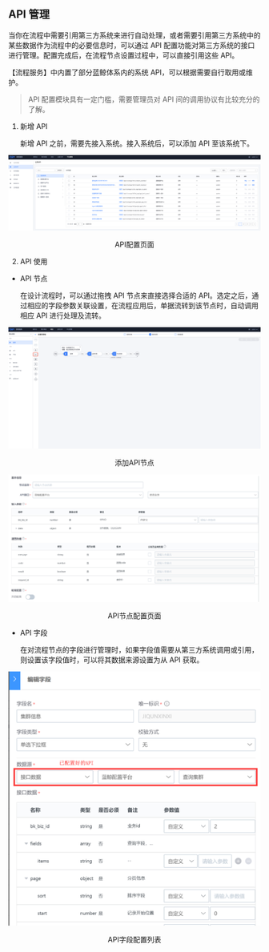 ## API 管理

当你在流程中需要引用第三方系统来进行自动处理，或者需要引用第三方系统中的某些数据作为流程中的必要信息时，可以通过 API 配置功能对第三方系统的接口进行管理。配置完成后，在流程节点设置过程中，可以直接引用这些 API。

【流程服务】中内置了部分蓝鲸体系内的系统 API，可以根据需要自行取用或维护。

> API 配置模块具有一定门槛，需要管理员对 API 间的调用协议有比较充分的了解。

1.  新增 API

    新增 API 之前，需要先接入系统。接入系统后，可以添加 API 至该系统下。

![-w2021](media/api接入.png)

<center>API配置页面</center>

2.  API 使用

-   API 节点

    在设计流程时，可以通过拖拽 API 节点来直接选择合适的 API。选定之后，通过相应的字段参数关联设置，在流程应用后，单据流转到该节点时，自动调用相应 API 进行处理及流转。

![-w2021](media/拖拽api节点.png)

<center>添加API节点</center>

![-w2021](../media/4f931854826571c93ce5b2191aedfc9d.png)

<center>API节点配置页面</center>

-   API 字段

    在对流程节点的字段进行管理时，如果字段值需要从第三方系统调用或引用，则设置该字段值时，可以将其数据来源设置为从 API 获取。

![-w2021](../media/0a64e0058fb9d9bb4d6d8379f8d05af0.png)

<center>API字段配置列表</center>